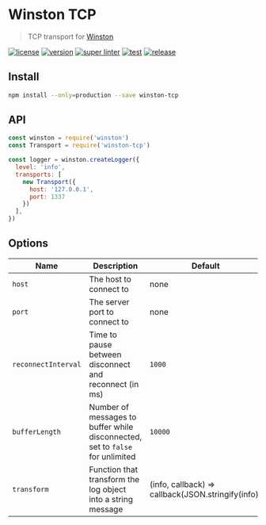 # Winston TCP

> TCP transport for [Winston](https://github.com/winstonjs/winston)

[![license][license-img]][license-url]
[![version][npm-img]][npm-url]
[![super linter][super-linter-img]][super-linter-url]
[![test][test-img]][test-url]
[![release][release-img]][release-url]

[license-url]: LICENSE
[license-img]: https://badgen.net/github/license/ahmadnassri/node-winston-tcp

[npm-url]: https://www.npmjs.com/package/winston-tcp
[npm-img]: https://badgen.net/npm/v/winston-tcp

[super-linter-url]: https://github.com/ahmadnassri/node-winston-tcp/actions?query=workflow%3Asuper-linter
[super-linter-img]: https://github.com/ahmadnassri/node-winston-tcp/workflows/super-linter/badge.svg

[test-url]: https://github.com/ahmadnassri/node-winston-tcp/actions?query=workflow%3Atest
[test-img]: https://github.com/ahmadnassri/node-winston-tcp/workflows/test/badge.svg

[release-url]: https://github.com/ahmadnassri/node-winston-tcp/actions?query=workflow%3Arelease
[release-img]: https://github.com/ahmadnassri/node-winston-tcp/workflows/release/badge.svg

## Install

```bash
npm install --only=production --save winston-tcp
```

## API

```js
const winston = require('winston')
const Transport = require('winston-tcp')

const logger = winston.createLogger({
  level: 'info',
  transports: [
    new Transport({
      host: '127.0.0.1',
      port: 1337
    })
  ],
})
```

## Options

Name                | Description                                                                   | Default
------------------- | ----------------------------------------------------------------------------- | -------
`host`              | The host to connect to                                                        | none
`port`              | The server port to connect to                                                 | none
`reconnectInterval` | Time to pause between disconnect and reconnect (in ms)                        | `1000`
`bufferLength`      | Number of messages to buffer while disconnected, set to `false` for unlimited | `10000`
`transform`         | Function that transform the log object into a string message                  | (info, callback) => callback(JSON.stringify(info))
